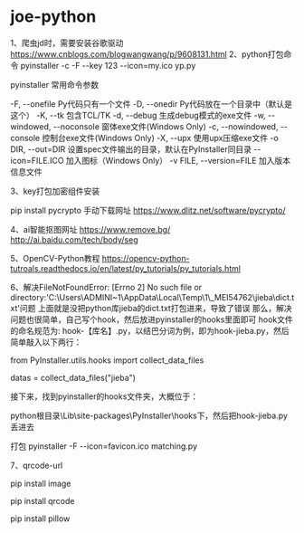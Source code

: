 # joe-python

1、爬虫jd时，需要安装谷歌驱动
https://www.cnblogs.com/blogwangwang/p/9608131.html
2、python打包命令
pyinstaller -c -F --key 123 --icon=my.ico yp.py

pyinstaller 常用命令参数

-F, --onefile Py代码只有一个文件
-D, --onedir Py代码放在一个目录中（默认是这个）
-K, --tk 包含TCL/TK
-d, --debug 生成debug模式的exe文件
-w, --windowed, --noconsole 窗体exe文件(Windows Only)
-c, --nowindowed, --console 控制台exe文件(Windows Only)
-X, --upx 使用upx压缩exe文件
-o DIR, --out=DIR 设置spec文件输出的目录，默认在PyInstaller同目录
--icon=FILE.ICO  加入图标（Windows Only）
-v FILE, --version=FILE 加入版本信息文件

3、key打包加密组件安装

pip install pycrypto
手动下载网址
https://www.dlitz.net/software/pycrypto/

4、ai智能抠图网址
https://www.remove.bg/
http://ai.baidu.com/tech/body/seg

5、OpenCV-Python教程
https://opencv-python-tutroals.readthedocs.io/en/latest/py_tutorials/py_tutorials.html

6、解决FileNotFoundError: [Errno 2] No such file or directory:'C:\\Users\\ADMINI~1\\AppData\\Local\\Temp\\1\\_MEI54762\\jieba\\dict.txt'问题
上面就是没把python库jieba的dict.txt打包进来，导致了错误 那么，解决问题也很简单，自己写个hook，然后放进pyinstaller的hooks里面即可
hook文件的命名规范为: hook-【库名】.py，以结巴分词为例，即为hook-jieba.py，然后简单敲入以下两行：

from PyInstaller.utils.hooks import collect_data_files

datas = collect_data_files("jieba")

接下来，找到pyinstaller的hooks文件夹，大概位于：

python根目录\Lib\site-packages\PyInstaller\hooks下，然后把hook-jieba.py丢进去

打包 pyinstaller -F --icon=favicon.ico matching.py


7、qrcode-url

pip install image

pip install qrcode

pip install pillow 